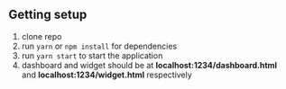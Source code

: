 ## Getting setup

1. clone repo
2. run `yarn` or `npm install` for dependencies
3. run `yarn start` to start the application
4. dashboard and widget should be at **localhost:1234/dashboard.html** and **localhost:1234/widget.html** respectively

